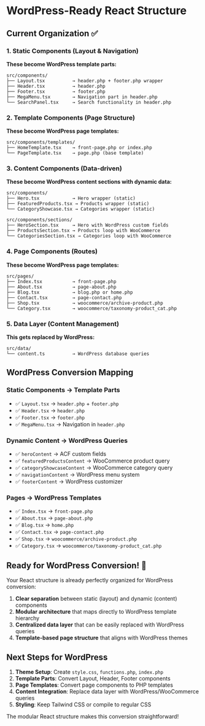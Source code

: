 # WordPress-Ready React Structure

## Current Organization ✅

### 1. Static Components (Layout & Navigation)
**These become WordPress template parts:**

```
src/components/
├── Layout.tsx          → header.php + footer.php wrapper
├── Header.tsx          → header.php
├── Footer.tsx          → footer.php
├── MegaMenu.tsx        → Navigation part in header.php
└── SearchPanel.tsx     → Search functionality in header.php
```

### 2. Template Components (Page Structure)
**These become WordPress page templates:**

```
src/components/templates/
├── HomeTemplate.tsx    → front-page.php or index.php
└── PageTemplate.tsx    → page.php (base template)
```

### 3. Content Components (Data-driven)
**These become WordPress content sections with dynamic data:**

```
src/components/
├── Hero.tsx            → Hero wrapper (static)
├── FeaturedProducts.tsx → Products wrapper (static)
└── CategoryShowcase.tsx → Categories wrapper (static)

src/components/sections/
├── HeroSection.tsx     → Hero with WordPress custom fields
├── ProductsSection.tsx → Products loop with WooCommerce
└── CategoriesSection.tsx → Categories loop with WooCommerce
```

### 4. Page Components (Routes)
**These become WordPress page templates:**

```
src/pages/
├── Index.tsx           → front-page.php
├── About.tsx           → page-about.php
├── Blog.tsx            → blog.php or home.php
├── Contact.tsx         → page-contact.php
├── Shop.tsx            → woocommerce/archive-product.php
└── Category.tsx        → woocommerce/taxonomy-product_cat.php
```

### 5. Data Layer (Content Management)
**This gets replaced by WordPress:**

```
src/data/
└── content.ts          → WordPress database queries
```

## WordPress Conversion Mapping

### Static Components → Template Parts
- ✅ `Layout.tsx` → `header.php` + `footer.php`
- ✅ `Header.tsx` → `header.php`
- ✅ `Footer.tsx` → `footer.php`
- ✅ `MegaMenu.tsx` → Navigation in `header.php`

### Dynamic Content → WordPress Queries
- ✅ `heroContent` → ACF custom fields
- ✅ `featuredProductsContent` → WooCommerce product query
- ✅ `categoryShowcaseContent` → WooCommerce category query
- ✅ `navigationContent` → WordPress menu system
- ✅ `footerContent` → WordPress customizer

### Pages → WordPress Templates
- ✅ `Index.tsx` → `front-page.php`
- ✅ `About.tsx` → `page-about.php`
- ✅ `Blog.tsx` → `home.php`
- ✅ `Contact.tsx` → `page-contact.php`
- ✅ `Shop.tsx` → `woocommerce/archive-product.php`
- ✅ `Category.tsx` → `woocommerce/taxonomy-product_cat.php`

## Ready for WordPress Conversion! 🚀

Your React structure is already perfectly organized for WordPress conversion:

1. **Clear separation** between static (layout) and dynamic (content) components
2. **Modular architecture** that maps directly to WordPress template hierarchy
3. **Centralized data layer** that can be easily replaced with WordPress queries
4. **Template-based page structure** that aligns with WordPress themes

## Next Steps for WordPress

1. **Theme Setup**: Create `style.css`, `functions.php`, `index.php`
2. **Template Parts**: Convert Layout, Header, Footer components
3. **Page Templates**: Convert page components to PHP templates
4. **Content Integration**: Replace data layer with WordPress/WooCommerce queries
5. **Styling**: Keep Tailwind CSS or compile to regular CSS

The modular React structure makes this conversion straightforward!